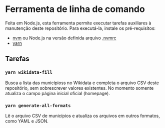 # Ferramenta de linha de comando

Feita em Node.js, esta ferramenta permite executar tarefas auxiliares à manutenção deste repositório. Para executá-la, instale os pré-requisitos:

- [nvm](https://github.com/creationix/nvm) ou Node.js na versão definida arquivo [.nvmrc](.nvmrc)
- [yarn](https://yarnpkg.com)

## Tarefas

### `yarn wikidata-fill`

Busca a lista das municípioss no Wikidata e completa o arquivo CSV deste repositório, sem sobrescrever valores existentes. No momento somente atualiza o campo página inicial oficial (homepage).

### `yarn generate-all-formats`

Lê o arquivo CSV de municípios e atualiza os arquivos em outros formatos, como YAML e JSON.

